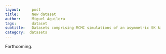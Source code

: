 ```yaml
---
layout:     post
title:      New dataset
author:     Miguel Aguilera
tags:       dataset
subtitle:   Datasets comprising MCMC simulations of an asymmetric SK kinetic Ising model
category:  datasets
---
```

<!-- Start Writing Below in Markdown -->


Forthcoming.

